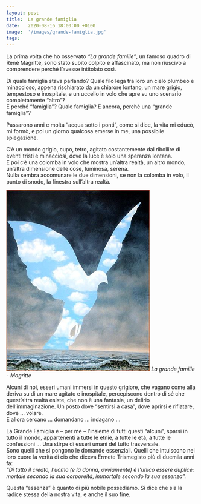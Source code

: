 ```yaml
---
layout: post
title:  La grande famiglia
date:   2020-08-16 18:00:00 +0100
image:  '/images/grande-famiglia.jpg'
tags: 
---
```


La prima volta che ho osservato *“La grande famille”*, un famoso quadro di Renè Magritte, sono stato subito colpito e affascinato, ma non riuscivo a comprendere perché l’avesse intitolato così.

Di quale famiglia stava parlando? Quale filo lega tra loro un cielo plumbeo e minaccioso, appena rischiarato da un chiarore lontano, un mare grigio, tempestoso e inospitale, e un uccello in volo che apre su uno scenario completamente “altro”? <br/>
E perché “famiglia”? Quale famiglia? E ancora, perché una “grande famiglia”?

Passarono anni e molta “acqua sotto i ponti”, come si dice, la vita mi educò, mi formò, e poi un giorno qualcosa emerse in me, una possibile spiegazione.

C’è un mondo grigio, cupo, tetro, agitato costantemente dal ribollire di eventi tristi e minacciosi, dove la luce è solo una speranza lontana.<br/>
E poi c’è una colomba in volo che mostra un’altra realtà, un altro mondo, un’altra dimensione delle cose, luminosa, serena.<br/>
Nulla sembra accomunare le due dimensioni, se non la colomba in volo, il punto di snodo, la finestra sull’altra realtà.

![](/images/la-grande-famille.jpg)
  *La grande famille - Magritte*

Alcuni di noi, esseri umani immersi in questo grigiore, che vagano come alla deriva su di un mare agitato e inospitale, percepiscono dentro di sé che quest’altra realtà esiste, che non è una fantasia, un delirio dell’immaginazione. Un posto dove “sentirsi a casa”, dove aprirsi e rifiatare, dove … volare.<br/>
E allora cercano … domandano … indagano …

La Grande Famiglia è – per me – l’insieme di tutti questi “alcuni”, sparsi in tutto il mondo, appartenenti a tutte le etnie, a tutte le età, a tutte le confessioni … Una stirpe di esseri umani del tutto trasversale.<br/>
Sono quelli che si pongono le domande essenziali. Quelli che intuiscono nel loro cuore la verità di ciò che diceva Ermete Trismegisto più di duemila anni fa:<br/>
*“Di tutto il creato, l'uomo (e la donna, ovviamente) è l'unico essere duplice: mortale secondo la sua corporeità, immortale secondo la sua essenza”.*

Questa “essenza” è quanto di più nobile possediamo. Si dice che sia la radice stessa della nostra vita, e anche il suo fine.
